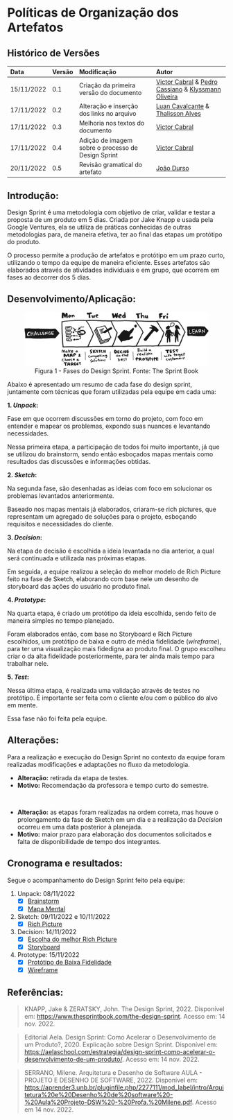 # Políticas de Organização dos Artefatos

## Histórico de Versões

| Data | Versão | Modificação | Autor |
| :- | :- | :- | :- |
| 15/11/2022 | 0.1    | Criação da primeira versão do documento | [Victor Cabral](https://github.com/victordscabral) & [Pedro Cassiano](https://github.com/PedroLucasCM) & [Klyssmann Oliveira](https://github.com/klyssmannoliveira) |
| 17/11/2022 | 0.2    | Alteração e inserção dos links no arquivo | [Luan Cavalcante](https://github.com/Luan-Cavalcante) & [Thalisson Alves](https://github.com/Thalisson-Alves) |
| 17/11/2022 | 0.3    | Melhoria nos textos do documento | [Victor Cabral](https://github.com/victordscabral) |
| 17/11/2022 | 0.4    | Adição de imagem sobre o processo de Design Sprint | [Victor Cabral](https://github.com/victordscabral) |
| 20/11/2022 | 0.5    | Revisão gramatical do artefato | [João Durso](https://github.com/jvsdurso) |

## Introdução: 
Design Sprint é uma metodologia com objetivo de criar, validar e testar a proposta de um produto em 5 dias. Criada por Jake Knapp e usada pela Google Ventures, ela se utiliza de práticas conhecidas de outras metodologias para, de maneira efetiva, ter ao final das etapas um protótipo do produto. 

O processo permite a produção de artefatos e protótipo em um prazo curto, utilizando o tempo da equipe de maneira eficiente. Esses artefatos são elaborados através de atividades individuais e em grupo, que ocorrem em fases ao decorrer dos 5 dias. 

## Desenvolvimento/Aplicação:

<figure>
  <img src="https://github.com/UnBArqDsw2022-2/2022.2_G4_IDotPet/blob/master/docs/assets/design_sprint/design_sprint_sprintbook.png?raw=true" alt="Design Sprint"/>
  <figcaption align="center" >Figura 1 - Fases do Design Sprint. Fonte: The Sprint Book</figcaption>
</figure>

Abaixo é apresentado um resumo de cada fase do design sprint, juntamente com técnicas que foram utilizadas pela equipe em cada uma:

**1. _Unpack_:**

Fase em que ocorrem discussões em torno do projeto, com foco em entender e mapear os problemas, expondo suas nuances e levantando necessidades.    

Nessa primeira etapa, a participação de todos foi muito importante, já que se utilizou do brainstorm, sendo então esboçados mapas mentais como resultados das discussões e informações obtidas.

**2. _Sketch_:**

Na segunda fase, são desenhadas as ideias com foco em solucionar os problemas levantados anteriormente.

Baseado nos mapas mentais já elaborados, criaram-se rich pictures, que representam um agregado de soluções para o projeto, esboçando requisitos e necessidades do cliente.

**3. _Decision_:**

Na etapa de decisão é escolhida a ideia levantada no dia anterior, a qual será continuada e utilizada nas próximas etapas.

Em seguida, a equipe realizou a seleção do melhor modelo de Rich Picture feito na fase de Sketch, elaborando com base nele um desenho de storyboard das ações do usuário no produto final.

**4. _Prototype_:**

Na quarta etapa, é criado um protótipo da ideia escolhida, sendo feito de maneira simples no tempo planejado.

Foram elaborados então, com base no Storyboard e Rich Picture escolhidos, um protótipo de baixa e outro de média fidelidade (_wireframe_), para ter uma visualização mais fidedigna ao produto final. O grupo escolheu criar o da alta fidelidade posteriormente, para ter ainda mais tempo para trabalhar nele.

**5. _Test_:**

Nessa última etapa, é realizada uma validação através de testes no protótipo. É importante ser feita com o cliente e/ou com o público do alvo em mente. 

Essa fase não foi feita pela equipe.

## Alterações: 

Para a realização e execução do Design Sprint no contexto da equipe foram realizadas modificações e adaptações no fluxo da metodologia.

- **Alteração:** retirada da etapa de testes. 
- **Motivo:** Recomendação da professora e tempo curto do semestre. 
<br>

- **Alteração:** as etapas foram realizadas na ordem correta, mas houve o prolongamento da fase de Sketch em um dia e a realização da _Decision_ ocorreu em uma data posterior à planejada. 
- **Motivo:** maior prazo para elaboração dos documentos solicitados e falta de disponibilidade de tempo dos integrantes.

## Cronograma e resultados: 

Segue o acompanhamento do Design Sprint feito pela equipe:

1. Unpack: 08/11/2022 
   - [x] [Brainstorm](https://unbarqdsw2022-2.github.io/2022.2_G4_IDotPet/#/base/brainstorm)
   - [x] [Mapa Mental](https://unbarqdsw2022-2.github.io/2022.2_G4_IDotPet/#/base/mapa_mental)
2. Sketch: 09/11/2022 e 10/11/2022 
   - [x] [Rich Picture](https://unbarqdsw2022-2.github.io/2022.2_G4_IDotPet/#/base/rich_picture)
3. Decision: 14/11/2022 
   - [x] [Escolha do melhor Rich Picture](https://unbarqdsw2022-2.github.io/2022.2_G4_IDotPet/#/base/rich_picture)
   - [x] [Storyboard](https://unbarqdsw2022-2.github.io/2022.2_G4_IDotPet/#/base/storyboard)
4. Prototype: 15/11/2022 
   - [x] [Protótipo de Baixa Fidelidade](https://unbarqdsw2022-2.github.io/2022.2_G4_IDotPet/#/base/prototipoBaixaFidelidade)
   - [x] [Wireframe](https://unbarqdsw2022-2.github.io/2022.2_G4_IDotPet/#/base/wireframe)

## Referências: 

> KNAPP, Jake & ZERATSKY, John. The Design Sprint, 2022. Disponível em: https://www.thesprintbook.com/the-design-sprint. Acesso em: 14 nov. 2022.

> Editorial Aela. Design Sprint: Como Acelerar o Desenvolvimento de um Produto?, 2020. Explicação sobre Design Sprint. Disponível em: https://aelaschool.com/estrategia/design-sprint-como-acelerar-o-desenvolvimento-de-um-produto/. Acesso em: 14 nov. 2022.

> SERRANO, Milene. Arquitetura e Desenho de Software AULA - PROJETO E DESENHO DE SOFTWARE, 2022. Disponível em: https://aprender3.unb.br/pluginfile.php/2277111/mod_label/intro/Arquitetura%20e%20Desenho%20de%20software%20-%20Aula%20Projeto-DSW%20-%20Profa.%20Milene.pdf. Acesso em 14 nov. 2022.
